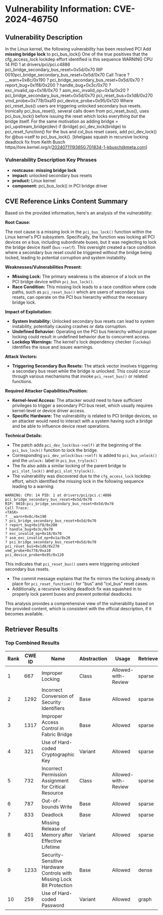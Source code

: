 # Vulnerability Information: CVE-2024-46750

## Vulnerability Description
In the Linux kernel, the following vulnerability has been resolved PCI Add **missing bridge lock** to pci_bus_lock() One of the true positives that the cfg_access_lock lockdep effort identified is this sequence WARNING CPU 14 PID 1 at drivers/pci/pci.c4886 pci_bridge_secondary_bus_reset+0x5d/0x70 RIP 0010pci_bridge_secondary_bus_reset+0x5d/0x70 Call Trace ? __warn+0x8c/0x190 ? pci_bridge_secondary_bus_reset+0x5d/0x70 ? report_bug+0x1f8/0x200 ? handle_bug+0x3c/0x70 ? exc_invalid_op+0x18/0x70 ? asm_exc_invalid_op+0x1a/0x20 ? pci_bridge_secondary_bus_reset+0x5d/0x70 pci_reset_bus+0x1d8/0x270 vmd_probe+0x778/0xa10 pci_device_probe+0x95/0x120 Where pci_reset_bus() users are triggering unlocked secondary bus resets. Ironically pci_bus_reset(), several calls down from pci_reset_bus(), uses pci_bus_lock() before issuing the reset which locks everything *but* the bridge itself. For the same motivation as adding bridge = pci_upstream_bridge(dev) if (bridge) pci_dev_lock(bridge) to pci_reset_function() for the bus and cxl_bus reset cases, add pci_dev_lock() for @bus->self to pci_bus_lock(). [bhelgaas squash in recursive locking deadlock fix from Keith Busch https//lore.kernel.org/r/20240711193650.701834-1-kbusch@meta.com]

### Vulnerability Description Key Phrases
- **rootcause:** **missing bridge lock**
- **impact:** unlocked secondary bus resets
- **product:** Linux kernel
- **component:** pci_bus_lock() in PCI bridge driver

## CVE Reference Links Content Summary
Based on the provided information, here's an analysis of the vulnerability:

**Root Cause:**

The root cause is a missing lock in the `pci_bus_lock()` function within the Linux kernel's PCI subsystem. Specifically, the function was locking all PCI devices on a bus, including subordinate buses, but it was neglecting to lock the bridge device itself (`bus->self`). This oversight created a race condition where a secondary bus reset could be triggered without the bridge being locked, leading to potential corruption and system instability.

**Weaknesses/Vulnerabilities Present:**

- **Missing Lock:** The primary weakness is the absence of a lock on the PCI bridge device within `pci_bus_lock()`.
- **Race Condition:** This missing lock leads to a race condition where code paths, such as `pci_reset_bus()` which are users of secondary bus resets, can operate on the PCI bus hierarchy without the necessary bridge lock.

**Impact of Exploitation:**

- **System Instability:** Unlocked secondary bus resets can lead to system instability, potentially causing crashes or data corruption.
- **Undefined Behavior:** Operating on the PCI bus hierarchy without proper locking could result in undefined behavior due to concurrent access.
- **Lockdep Warnings:** The kernel's lock dependency checker (`lockdep`) identifies the issue and issues warnings.

**Attack Vectors:**

- **Triggering Secondary Bus Resets:** The attack vector involves triggering a secondary bus reset while the bridge is unlocked. This could occur through various mechanisms that invoke `pci_reset_bus()` or related functions.

**Required Attacker Capabilities/Position:**

- **Kernel-level Access:** The attacker would need to have sufficient privileges to trigger a secondary PCI bus reset, which usually requires kernel-level or device driver access.
- **Specific Hardware:** The vulnerability is related to PCI bridge devices, so an attacker would need to interact with a system having such a bridge and be able to influence device reset operations.

**Technical Details:**

- The patch adds `pci_dev_lock(bus->self)` at the beginning of the `pci_bus_lock()` function to lock the bridge.
- Corresponding `pci_dev_unlock(bus->self)` is added to `pci_bus_unlock()` and the `unlock:` label in `pci_bus_trylock()`
- The fix also adds a similar locking of the parent bridge to `pci_slot_lock()` and `pci_slot_trylock()`.
- The vulnerability was discovered due to the `cfg_access_lock` lockdep effort, which identified the missing lock in the following sequence leading to a warning:
```
WARNING: CPU: 14 PID: 1 at drivers/pci/pci.c:4886 pci_bridge_secondary_bus_reset+0x5d/0x70
RIP: 0010:pci_bridge_secondary_bus_reset+0x5d/0x70
Call Trace:
<TASK>
? __warn+0x8c/0x190
? pci_bridge_secondary_bus_reset+0x5d/0x70
? report_bug+0x1f8/0x200
? handle_bug+0x3c/0x70
? exc_invalid_op+0x18/0x70
? asm_exc_invalid_op+0x1a/0x20
? pci_bridge_secondary_bus_reset+0x5d/0x70
pci_reset_bus+0x1d8/0x270
vmd_probe+0x778/0xa10
pci_device_probe+0x95/0x120
```
This indicates that `pci_reset_bus()` users were triggering unlocked secondary bus resets.
- The commit message explains that the fix mirrors the locking already in place for `pci_reset_function()` for "bus" and "cxl_bus" reset cases.
- Additionally, a recursive locking deadlock fix was squashed in to properly lock parent buses and prevent potential deadlocks.

This analysis provides a comprehensive view of the vulnerability based on the provided content, which is consistent with the official description, if it becomes available.

## Retriever Results

### Top Combined Results

| Rank | CWE ID | Name | Abstraction | Usage  | Retrievers | Individual Scores |
|------|--------|------|-------------|-------|------------|-------------------|
| 1 | 667 | Improper Locking | Class | Allowed-with-Review | sparse | 0.469 |
| 2 | 1292 | Incorrect Conversion of Security Identifiers | Base | Allowed | sparse | 0.466 |
| 3 | 1317 | Improper Access Control in Fabric Bridge | Base | Allowed | sparse | 0.458 |
| 4 | 321 | Use of Hard-coded Cryptographic Key | Variant | Allowed | sparse | 0.437 |
| 5 | 732 | Incorrect Permission Assignment for Critical Resource | Class | Allowed-with-Review | sparse | 0.436 |
| 6 | 787 | Out-of-bounds Write | Base | Allowed | sparse | 0.430 |
| 7 | 833 | Deadlock | Base | Allowed | sparse | 0.427 |
| 8 | 401 | Missing Release of Memory after Effective Lifetime | Variant | Allowed | sparse | 0.423 |
| 9 | 1233 | Security-Sensitive Hardware Controls with Missing Lock Bit Protection | Base | Allowed | dense | 0.537 |
| 10 | 259 | Use of Hard-coded Password | Variant | Allowed | graph | 0.002 |

